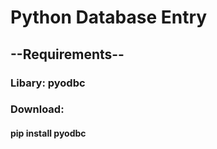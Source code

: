 # Python Database Entry
## --Requirements--
### Libary: pyodbc
### Download:
#### pip install pyodbc
